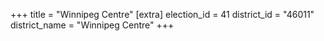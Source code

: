 +++
title = "Winnipeg Centre"
[extra]
election_id = 41
district_id = "46011"
district_name = "Winnipeg Centre"
+++
